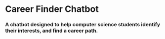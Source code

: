 # Career Finder Chatbot
### A chatbot designed to help computer science students identify their interests, and find a career path.
